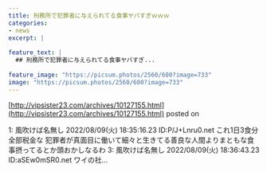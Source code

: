 ```yaml
---
title: 刑務所で犯罪者に与えられてる食事ヤバすぎｗｗｗ
categories:
- news
excerpt: |
  
feature_text: |
  ## 刑務所で犯罪者に与えられてる食事ヤバすぎ...
  
feature_image: "https://picsum.photos/2560/600?image=733"
image: "https://picsum.photos/2560/600?image=733"
---
```


[http://vipsister23.com/archives/10127155.html](http://vipsister23.com/archives/10127155.html)
posted on 

<!--more-->

1: 風吹けば名無し 2022/08/09(火) 18:35:16.23 ID:P/J+Lnru0.net これ1日3食分全部税金な 犯罪者が真面目に働いて細々と生きてる善良な人間よりまともな食事摂ってるとか頭おかしなるわ 3: 風吹けば名無し 2022/08/09(火) 18:36:43.23 ID:aSEw0mSR0.net ワイの社...
